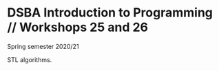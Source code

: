 # DSBA Introduction to Programming // Workshops 25 and 26
Spring semester 2020/21


STL algorithms.

